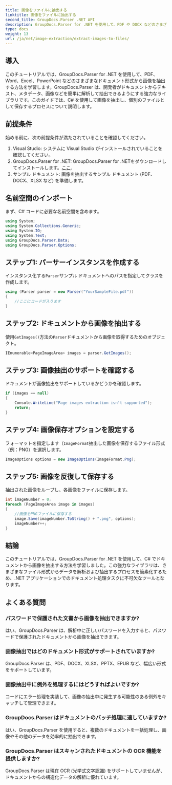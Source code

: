```yaml
---
title: 画像をファイルに抽出する
linktitle: 画像をファイルに抽出する
second_title: GroupDocs.Parser .NET API
description: GroupDocs.Parser for .NET を使用して、PDF や DOCX などのさまざまなドキュメント タイプから画像を簡単に抽出します。ドキュメント解析タスクを簡素化します。
type: docs
weight: 13
url: /ja/net/image-extraction/extract-images-to-files/
---
```

## 導入
このチュートリアルでは、GroupDocs.Parser for .NET を使用して、PDF、Word、Excel、PowerPoint などのさまざまなドキュメント形式から画像を抽出する方法を学習します。GroupDocs.Parser は、開発者がドキュメントからテキスト、メタデータ、画像などを簡単に解析して抽出できるようにする強力なライブラリです。このガイドでは、C# を使用して画像を抽出し、個別のファイルとして保存するプロセスについて説明します。
## 前提条件
始める前に、次の前提条件が満たされていることを確認してください。
1. Visual Studio: システムに Visual Studio がインストールされていることを確認してください。
2.  GroupDocs.Parser for .NET: GroupDocs.Parser for .NETをダウンロードしてインストールします。[ここ](https://releases.groupdocs.com/parser/net/).
3. サンプル ドキュメント: 画像を抽出するサンプル ドキュメント (PDF、DOCX、XLSX など) を準備します。

## 名前空間のインポート
まず、C# コードに必要な名前空間を含めます。
```csharp
using System;
using System.Collections.Generic;
using System.IO;
using System.Text;
using GroupDocs.Parser.Data;
using GroupDocs.Parser.Options;
```
## ステップ1: パーサーインスタンスを作成する
インスタンス化する`Parser`サンプル ドキュメントへのパスを指定してクラスを作成します。
```csharp
using (Parser parser = new Parser("YourSampleFile.pdf"))
{
    //ここにコードが入ります
}
```
## ステップ2: ドキュメントから画像を抽出する
使用`GetImages()`方法の`Parser`ドキュメントから画像を取得するためのオブジェクト。
```csharp
IEnumerable<PageImageArea> images = parser.GetImages();
```
## ステップ3: 画像抽出のサポートを確認する
ドキュメントが画像抽出をサポートしているかどうかを確認します。
```csharp
if (images == null)
{
    Console.WriteLine("Page images extraction isn't supported");
    return;
}
```
## ステップ4: 画像保存オプションを設定する
フォーマットを指定します（`ImageFormat`抽出した画像を保存するファイル形式（例：PNG）を選択します。
```csharp
ImageOptions options = new ImageOptions(ImageFormat.Png);
```
## ステップ5: 画像を反復して保存する
抽出された画像をループし、各画像をファイルに保存します。
```csharp
int imageNumber = 0;
foreach (PageImageArea image in images)
{
    //画像をPNGファイルに保存する
    image.Save(imageNumber.ToString() + ".png", options);
    imageNumber++;
}
```

## 結論
このチュートリアルでは、GroupDocs.Parser for .NET を使用して、C# でドキュメントから画像を抽出する方法を学習しました。この強力なライブラリは、さまざまなファイル形式からデータを解析および抽出するプロセスを簡素化するため、.NET アプリケーションでのドキュメント処理タスクに不可欠なツールとなります。

## よくある質問
### パスワードで保護された文書から画像を抽出できますか?
はい、GroupDocs.Parser は、解析中に正しいパスワードを入力すると、パスワードで保護されたドキュメントから画像を抽出できます。
### 画像抽出ではどのドキュメント形式がサポートされていますか?
GroupDocs.Parser は、PDF、DOCX、XLSX、PPTX、EPUB など、幅広い形式をサポートしています。
### 画像抽出中に例外を処理するにはどうすればよいですか?
コードにエラー処理を実装して、画像の抽出中に発生する可能性のある例外をキャッチして管理できます。
### GroupDocs.Parser はドキュメントのバッチ処理に適していますか?
はい、GroupDocs.Parser を使用すると、複数のドキュメントを一括処理し、画像やその他のデータを効率的に抽出できます。
### GroupDocs.Parser はスキャンされたドキュメントの OCR 機能を提供しますか?
GroupDocs.Parser は現在 OCR (光学式文字認識) をサポートしていませんが、ドキュメントからの構造化データの解析に優れています。